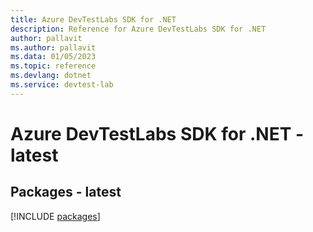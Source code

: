```yaml
---
title: Azure DevTestLabs SDK for .NET
description: Reference for Azure DevTestLabs SDK for .NET
author: pallavit
ms.author: pallavit
ms.data: 01/05/2023
ms.topic: reference
ms.devlang: dotnet
ms.service: devtest-lab
---
```

# Azure DevTestLabs SDK for .NET - latest
## Packages - latest
[!INCLUDE [packages](devtestlabs-index.md)]
